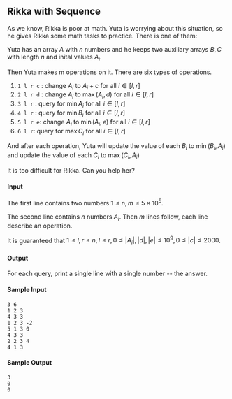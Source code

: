 ## Rikka with Sequence

As we know, Rikka is poor at math. Yuta is worrying about this situation, so he gives Rikka some math tasks to practice. There is one of them:

Yuta has an array $A$ with $n$ numbers and he keeps two auxiliary arrays $B,C$ with length $n$ and inital values $A_i$. 

Then Yuta makes m operations on it. There are six types of operations.

1. `1 l r c` : change $A_i$ to $A_i+c$ for all $i \in [l,r]$
2. `2 l r d` : change $A_i$ to $\max(A_i,d)$ for all $i \in [l,r]$
3. `3 l r` : query for $\min A_i$ for all $i \in [l,r]$
4. `4 l r` : query for $\min B_i$ for all $i \in [l,r]$
5. `5 l r e`: change $A_i$ to $\min(A_i,e)$ for all $i \in [l,r]$
6. `6 l r`: query for $\max C_i$ for all $i \in [l,r]$

And after each operation, Yuta will update the value of each $B_i$ to $\min(B_i,A_i)$ and update the value of each $C_i$ to $\max(C_i,A_i)$

It is too difficult for Rikka. Can you help her?

#### Input

The first line contains two numbers $1 \leq n,m \leq 5 \times 10^5$. 

The second line contains $n$ numbers $A_i$. Then $m$ lines follow, each line describe an operation. 

It is guaranteed that $1 \leq l,r \leq n, l \leq r, 0 \leq |A_i|,|d|, |e| \leq 10^9,0 \leq |c| \leq 2000$. 

#### Output

For each query, print a single line with a single number -- the answer.

#### Sample Input

```
3 6
1 2 3
4 3 3
1 2 3 -2
5 1 3 0
4 3 3
2 2 3 4
4 1 3
```

#### Sample Output

```
3
0
0
```

